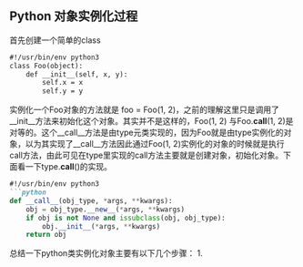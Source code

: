 ## Python 对象实例化过程
首先创建一个简单的class
```markdown
#!/usr/bin/env python3
class Foo(object):  
    def __init__(self, x, y):  
        self.x = x  
        self.y = y
```
实例化一个Foo对象的方法就是 foo = Foo(1, 2)，之前的理解这里只是调用了__init__方法来初始化这个对象。其实并不是这样的，Foo(1, 2) 与Foo.__call__(1, 2)是对等的。这个__call__方法是由type元类实现的，因为Foo就是由type实例化的对象，以为其实现了__call__方法因此通过Foo(1, 2)实例化的对象的时候就是执行call方法，由此可见在type里实现的call方法主要就是创建对象，初始化对象。下面看一下type.__call__()的实现。
```markdown
#!/usr/bin/env python3
```python
def __call__(obj_type, *args, **kwargs):
    obj = obj_type.__new__(*args, **kwargs)
    if obj is not None and issubclass(obj, obj_type):
        obj.__init__(*args, **kwargs)
    return obj
```
总结一下python类实例化对象主要有以下几个步骤：
1.
<!--stackedit_data:
eyJoaXN0b3J5IjpbLTI0OTM3ODkyNywtNjc2ODIwMzM4LC0xMT
g3MzMzODY3XX0=
-->